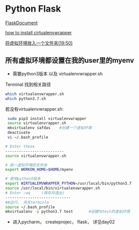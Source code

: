 # Python Flask #
<a href = "https://dormousehole.readthedocs.io/en/latest/">FlaskDocument</a>

<a href = "https://www.youtube.com/watch?v=5fFeDagDl1A">how to install cirtualenvwrapper</a>

<a href = "https://www.bilibili.com/video/BV1nV411k79y?p=3">将虚拟环境放入一个文件夹(19:50)</a>

## 所有虚拟环境都设置在我的user里的<strong>myenv</strong>

* 需要python3版本 以及 virtualenvwrapper.sh

Terminal 找到相关路径
```bash
which virtualenvwrapper.sh
which python3.7.sh
```

若没有virtualenvwrapper.sh:
```bash
 sudo pip3 install virtualenvwrapper
 source virtualenvrapper.sh        
 mkvirtualenv safdas    #创建一个虚拟环境
 deactivate
 vi ~/.bash_profile

# Enter these
--------------------------
source virtualenvwrapper.sh

# 统一虚拟环境的文件夹
export WORKON_HOME=$HOME/myenv

# 使用python3版本
export WIRTUALEMVWRAPPER_PYTHON=/usr/local/bin/python3.7        
source /usr/local/bin/virtualenvwrapper.sh
# Enter :wq     (保存并退出)
-----------------------------
##运行， 先在terminla
source ~/.bash_profile
mkvirtualenv -p python3.7 test       #创建叫test的虚拟环境
```
* 进入pycharm， createprojec， flask， 详见day02